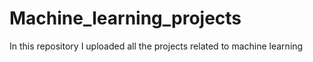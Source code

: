 # Machine_learning_projects
In this repository I uploaded all the projects related to machine learning
